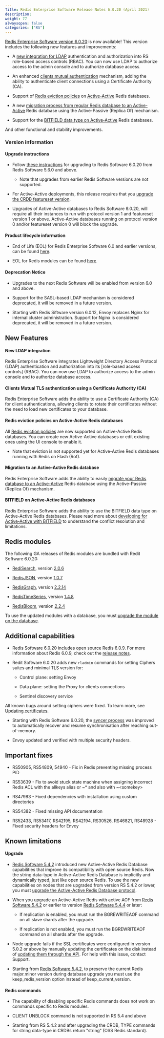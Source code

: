 ```yaml
---
Title: Redis Enterprise Software Release Notes 6.0.20 (April 2021)
description:
weight: 77
alwaysopen: false
categories: ["RS"]
---
```

[Redis Enterprise Software version 6.0.20](https://redislabs.com/redis-enterprise-software/download-center/software/)
is now available! This version includes the following new features and
improvements:

-   A [new integration for LDAP](https://docs.redislabs.com/latest/rs/security/ldap/) authentication and
    authorization into RS role-based access controls (RBAC). You can now use
    LDAP to authorize access to the admin console and to authorize database
    access.

-   An enhanced [clients mutual authentication](https://docs.redislabs.com/latest/rs/security/tls-ssl/)
    mechanism, adding the ability to authenticate client connections using a
    Certificate Authority (CA).

-   Support of [Redis eviction
    policies](https://docs.redislabs.com/latest/rs/administering/database-operations/eviction-policy/)
    on
    [Active-Active](https://docs.redislabs.com/latest/rs/administering/creating-databases/create-active-active/)
    Redis databases.

-   A new [migration process from regular Redis database to an Active-Active](https://docs.redislabs.com/latest/rs/administering/database-operations/migrate-to-active-active/)
    Redis database using the Active-Passive (Replica Of) mechanism.

-   Support for the [BITFIELD data type on Active-Active](https://docs.redislabs.com/latest/rs/references/developing-for-active-active/developing-strings-active-active/)
    Redis databases.

And other functional and stability improvements.

### Version information

#### Upgrade instructions

-   Follow [these instructions](https://docs.redislabs.com/latest/rs/installing-upgrading/upgrading/)
    for upgrading to Redis Software 6.0.20 from Redis Software 5.6.0 and above.

    -   Note that upgrades from earlier Redis Software versions are not supported.

-   For Active-Active deployments, this release requires that you [upgrade the CRDB featureset version](https://docs.redislabs.com/latest/rs/installing-upgrading/upgrading/#upgrading-activeactive-databases).

-   Upgrades of Active-Active databases to Redis Software 6.0.20, will require all their
    instances to run with protocol version 1 and featureset version 1 or above.
    Active-Active databases running on protocol version 0 and/or featureset
    version 0 will block the upgrade.

#### Product lifecycle information

-   End of Life (EOL) for Redis Enterprise Software 6.0 and earlier 
    versions, can be found
    [here](https://docs.redislabs.com/latest/rs/administering/product-lifecycle/).

-   EOL for Redis modules can be found
    [here](https://docs.redislabs.com/latest/modules/modules-lifecycle/#modules-endoflife-schedule).

#### Deprecation Notice

-   Upgrades to the next Redis Software will be enabled from version 6.0 and above.

-   Support for the SASL-based LDAP mechanism is considered deprecated, it will
    be removed in a future version.

-   Starting with Redis Siftware version 6.0.12, Envoy replaces Nginx for internal cluster administration.
    Support for Nginx is considered deprecated, it will be removed in a future
    version.

## New Features

#### New LDAP integration

Redis Enterprise Software integrates Lightweight Directory Access Protocol
(LDAP) authentication and authorization into its [role-based access controls]
(RBAC). You can now use LDAP to authorize access to the admin console and to
authorize database access.

#### Clients Mutual TLS authentication using a Certificate Authority (CA)

Redis Enterprise Software adds the ability to use a Certificate Authority (CA)
for client authentications, allowing clients to rotate their certificates
without the need to load new certificates to your database.

#### Redis eviction policies on Active-Active Redis databases

All [Redis eviction policies](https://docs.redislabs.com/latest/rs/administering/database-operations/eviction-policy/)
are now supported on Active-Active Redis databases. You can create new
Active-Active databases or edit existing ones using the UI console to enable it.

-   Note that eviction is not supported yet for Active-Active Redis databases
    running with Redis on Flash (Rof).

#### Migration to an Active-Active Redis database

Redis Enterprise Software adds the ability to easily [migrate your Redis
database to an Active-Active](https://docs.redislabs.com/latest/rs/administering/database-operations/migrate-to-active-active/)
Redis database using the Active-Passive (Replica Of) mechanism.

#### BITFIELD on Active-Active Redis databases

Redis Enterprise Software adds the ability to use the BITFIELD data type on
Active-Active Redis databases. Please read more about [developing for Active-Active with BITFIELD](https://docs.redislabs.com/latest/rs/references/developing-for-active-active/developing-strings-active-active/)
to understand the conflict resolution and limitations.

## Redis modules

The following GA releases of Redis modules are bundled with Redit Software 6.0.20:

-   [RediSearch](https://redislabs.com/redis-enterprise/redis-search/), version
    [2.0.6](https://docs.redislabs.com/latest/modules/redisearch/release-notes/redisearch-2.0-release-notes/)

-   [RedisJSON](https://redislabs.com/redis-enterprise/redis-json/), version
    [1.0.7](https://docs.redislabs.com/latest/modules/redisjson/release-notes/redisjson-1.0-release-notes/)

-   [RedisGraph](https://redislabs.com/redis-enterprise/redis-graph/), version
    [2.2.14](https://docs.redislabs.com/latest/modules/redisgraph/release-notes/)

-   [RedisTimeSeries](https://redislabs.com/redis-enterprise/redis-time-series/),
    version
    [1.4.8](https://docs.redislabs.com/latest/modules/redistimeseries/release-notes/)

-   [RedisBloom](https://redislabs.com/redis-enterprise/redis-bloom/), version
    [2.2.4](https://docs.redislabs.com/latest/modules/redisbloom/release-notes/redisbloom-2.2-release-notes/)

To use the updated modules with a database, you must [upgrade the module on the
database](https://docs.redislabs.com/latest/modules/upgrading-rs/#upgrading-the-module-for-the-database).

## Additional capabilities

-   Redis Software 6.0.20 includes open source Redis 6.0.9. For more information about Redis
    6.0.9, check out the [release notes](https://raw.githubusercontent.com/redis/redis/6.0.6/00-RELEASENOTES).

-   Redit Software 6.0.20 adds new `rladmin` commands for setting Ciphers suites and minimal
    TLS version for:

    -   Control plane: setting Envoy

    -   Data plane: setting the Proxy for clients connections

    -   Sentinel discovery service

All known bugs around setting ciphers were fixed.  To learn more, see [Updating certificates](https://docs.redislabs.com/latest/rs/administering/cluster-operations/updating-certificates/#cipher-configuration).

-   Starting with Redis Software 6.0.20, the [syncer process](https://docs.redislabs.com/latest/rs/administering/designing-production/active-active/#syncer-process)
    was improved to automatically recover and resume synchronisation after
    reaching out-of-memory.

-   Envoy updated and verified with multiple security headers.


## Important fixes

-   RS50905, RS54809, 54940 - Fix in Redis preventing missing process PID

-   RS53639 - Fix to avoid stuck state machine when assigning incorrect Redis
    ACL with the allkeys alias or \~\* and also with \~\<somekey\>

-   RS47983 - Fixed dependencies with installation using custom directories

-   RS54382 - Fixed missing API documentation

-   RS52433, RS53417, RS42195, RS42194, RS30526, RS46821, RS48928 - Fixed
    security headers for Envoy

## Known limitations

#### Upgrade

-   [Redis Software 5.4.2](https://docs.redislabs.com/latest/rs/release-notes/rs-5-4-2-april-2019/)
    introduced new Active-Active Redis Database capabilities that improve its
    compatibility with open source Redis. Now the string data-type in
    Active-Active Redis Database is implicitly and dynamically typed, just like
    open source Redis. To use the new capabilities on nodes that are upgraded
    from version RS 5.4.2 or lower, you must 
    [upgrade the Active-Active Redis Database protocol](https://docs.redislabs.com/latest/rs/installing-upgrading/upgrading/#upgrading-crdbs).

-   When you upgrade an Active-Active Redis with active AOF from [Redis Software 5.4.2](https://docs.redislabs.com/latest/rs/release-notes/rs-5-4-2-april-2019/)
    or earlier to version [Redis Software 5.4.4](https://docs.redislabs.com/latest/rs/release-notes/rs-5-4-4-june-2019/)
    or later:

    -   If replication is enabled, you must run the BGREWRITEAOF command on all
        slave shards after the upgrade.

    -   If replication is not enabled, you must run the BGREWRITEAOF command on
        all shards after the upgrade.

-   Node upgrade fails if the SSL certificates were configured in version 5.0.2
    or above by manually updating the certificates on the disk instead of
    [updating them through the API](https://docs.redislabs.com/latest/rs/administering/cluster-operations/updating-certificates/).
    For help with this issue, contact Support.

-   Starting from [Redis Software 5.4.2](https://docs.redislabs.com/latest/rs/release-notes/rs-5-4-2-april-2019/),
    to preserve the current Redis major.minor version during database upgrade
    you must use the keep_redis_version option instead of keep_current_version.

#### Redis commands 

-   The capability of disabling specific Redis commands does not work on
    commands specific to Redis modules.

-   CLIENT UNBLOCK command is not supported in RS 5.4 and above

-   Starting from RS 5.4.2 and after upgrading the CRDB, TYPE commands for
    string data-type in CRDBs return "string" (OSS Redis standard).

